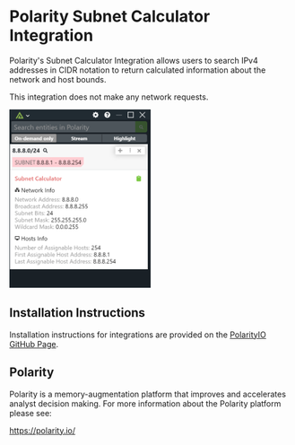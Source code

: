 # Polarity Subnet Calculator Integration

Polarity's Subnet Calculator Integration allows users to search IPv4 addresses in CIDR notation to return calculated information about the network and host bounds.

This integration does not make any network requests.

<img src="./assets/overlay.png" width="50%">

## Installation Instructions

Installation instructions for integrations are provided on the [PolarityIO GitHub Page](https://polarityio.github.io/).

## Polarity

Polarity is a memory-augmentation platform that improves and accelerates analyst decision making.  For more information about the Polarity platform please see:

https://polarity.io/
